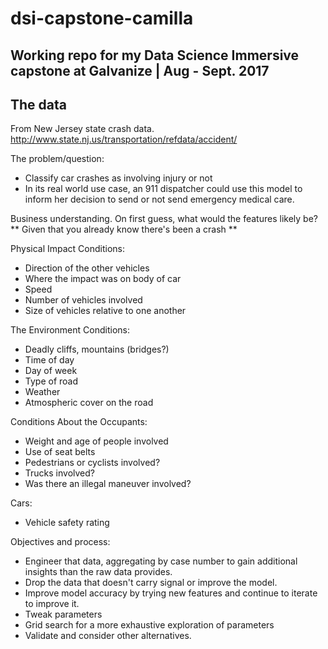 # dsi-capstone-camilla


## Working repo for my Data Science Immersive capstone at Galvanize  |  Aug - Sept. 2017


## The data
From New Jersey state crash data.
http://www.state.nj.us/transportation/refdata/accident/




The problem/question:
- Classify car crashes as involving injury or not
- In its real world use case, an 911 dispatcher could use this model to inform her decision to send or not send emergency medical care.


Business understanding. On first guess, what would the features likely be?
** Given that you already know there's been a crash **

Physical Impact Conditions:
- Direction of the other vehicles
- Where the impact was on body of car
- Speed
- Number of vehicles involved
- Size of vehicles relative to one another

The Environment Conditions:
- Deadly cliffs, mountains (bridges?)
- Time of day
- Day of week
- Type of road
- Weather
- Atmospheric cover on the road

Conditions About the Occupants:
- Weight and age of people involved
- Use of seat belts
- Pedestrians or cyclists involved?
- Trucks involved?
- Was there an illegal maneuver involved?

Cars:
- Vehicle safety rating


Objectives and process:
- Engineer that data, aggregating by case number to gain additional insights than the raw data provides.
- Drop the data that doesn't carry signal or improve the model.
- Improve model accuracy by trying new features and continue to iterate to improve it.
- Tweak parameters
- Grid search for a more exhaustive exploration of parameters
- Validate and consider other alternatives.
